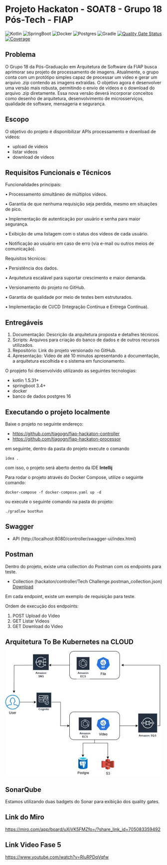 # Projeto Hackaton - SOAT8 - Grupo 18 Pós-Tech - FIAP

![Kotlin](https://img.shields.io/badge/Kotlin-1.5.31-blue)
![SpringBoot](https://img.shields.io/badge/SpringBoot-3.4-green)
![Docker](https://img.shields.io/badge/Docker-20.10-blue)
![Postgres](https://img.shields.io/badge/Postgres-16-green)
![Gradle](https://img.shields.io/badge/Gradle-8-green)
[![Quality Gate Status](https://sonarcloud.io/api/project_badges/measure?project=tiagogn_fiap-hackaton-controller&metric=alert_status)](https://sonarcloud.io/summary/new_code?id=tiagogn_fiap-hackaton-controller)
[![Coverage](https://sonarcloud.io/api/project_badges/measure?project=tiagogn_fiap-hackaton-controller&metric=coverage)](https://sonarcloud.io/summary/new_code?id=tiagogn_fiap-hackaton-controller)

## Problema
O Grupo 18 da Pós-Graduação em Arquitetura de Software da FIAP busca aprimorar seu projeto de processamento de imagens. Atualmente, o grupo conta com um protótipo simples capaz de processar um vídeo e gerar um arquivo .zip contendo as imagens extraídas. O objetivo agora é desenvolver uma versão mais robusta, permitindo o envio de vídeos e o download do arquivo .zip diretamente. Essa nova versão deverá incorporar conceitos como desenho de arquitetura, desenvolvimento de microsserviços, qualidade de software, mensageria e segurança.

## Escopo
O objetivo do projeto é disponibilizar APIs processamento e download de videos:

- upload de videos
- listar videos
- download de videos

## Requisitos Funcionais e Técnicos

Funcionalidades principais:

•	Processamento simultâneo de múltiplos vídeos.

•	Garantia de que nenhuma requisição seja perdida, mesmo em situações de pico.

•	Implementação de autenticação por usuário e senha para maior segurança.

•	Exibição de uma listagem com o status dos vídeos de cada usuário.

•	Notificação ao usuário em caso de erro (via e-mail ou outros meios de comunicação).

Requisitos técnicos:

•	Persistência dos dados.

•	Arquitetura escalável para suportar crescimento e maior demanda.

•	Versionamento do projeto no GitHub.

•	Garantia de qualidade por meio de testes bem estruturados.

•	Implementação de CI/CD (Integração Contínua e Entrega Contínua).

## Entregáveis

1.	Documentação: Descrição da arquitetura proposta e detalhes técnicos.
2.	Scripts: Arquivos para criação do banco de dados e de outros recursos utilizados.
3.	Repositório: Link do projeto versionado no GitHub.
4.	Apresentação: Vídeo de até 10 minutos apresentando a documentação, a arquitetura escolhida e o sistema em funcionamento.

O propjeto foi desenvolvido utilizando as seguintes tecnologias:

- kotlin 1.5.31+
- springboot 3.4+
- docker
- banco de dados postgres 16

## Executando o projeto localmente

Baixe o projeto no seguinte endereço:

- https://github.com/tiagogn/fiap-hackaton-controller
- https://github.com/tiagogn/fiap-hackaton-processor

em seguinte, dentro da pasta do projeto execute o comando

```shell
idea .
```

com isso, o projeto será aberto dentro da IDE **Intellij**

Para rodar o projeto através do Docker Compose, utilize o seguinte comando:

```shell
docker-compose -f docker-compose.yaml up -d
```

ou execute o seguinte comando na pasta do projeto:

```shell
./gradlew bootRun
```

## Swagger

* API (http://localhost:8080/controller/swagger-ui/index.html)

## Postman

Dentro do projeto, existe uma collection do Postman com os endpoints para teste.

* Collection (hackaton/controller/Tech
  Challenge.postman_collection.json) [Download](Fiap%20-%20Lanchonete%20-%20Produto.postman_collection.json)

Em cada endpoint, existe um exemplo de requisição para teste.

Ordem de execução dos endpoints:

1. POST Upload do Video
2. GET Listar Videos
3. GET Download do Video

## Arquitetura To Be Kubernetes na CLOUD

![Diagrama Fase Hackaton.jpg](Diagrama%20Fase%20Hackaton.jpg)

## SonarQube
Estamos utilizando duas badgets do Sonar para exibição dos quality gates.

## Link do Miro
https://miro.com/app/board/uXjVK5FMZfo=/?share_link_id=705083359492

## Link Video Fase 5
https://www.youtube.com/watch?v=RluRPDqVqfw

